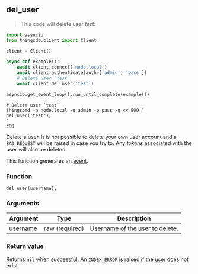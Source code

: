 ## del_user

> This code will delete user *test*:

```python
import asyncio
from thingsdb.client import Client

client = Client()

async def example():
    await client.connect('node.local')
    await client.authenticate(auth=['admin', 'pass'])
    # Delete user `test`
    await client.del_user('test')

asyncio.get_event_loop().run_until_complete(example())
```

```shell
# Delete user `test`
thingscmd -n node.local -u admin -p pass -q << EOQ "
del_user('test');
"
EOQ
```

Delete a user. It is not possible to delete your own user account and a `BAD_REQUEST` will be raised in case you try to.
Any *tokens* associated with the user will also be deleted.

This function generates an [event](#events).

### Function
`del_user(username);`

### Arguments
Argument | Type | Description
-------- | ---- | -----------
username | raw (required) | Username of the user to delete.

### Return value
Returns `nil` when successful. An `INDEX_ERROR` is raised if the user does not exist.

